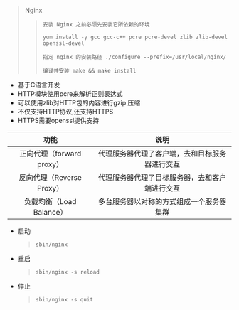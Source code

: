 
> Nginx 
>> `安装 Nginx 之前必须先安装它所依赖的环境`
>>
>> `yum install -y gcc gcc-c++ pcre pcre-devel zlib zlib-devel openssl-devel`
>> 
>> `指定 nginx 的安装路径 ./configure --prefix=/usr/local/nginx/`
>>  
>> `编译并安装 make && make install`
  + 基于C语言开发
  + HTTP模块使用pcre来解析正则表达式
  + 可以使用zlib对HTTP包的内容进行gzip 压缩
  + 不仅支持HTTP协议,还支持HTTPS
  + HTTPS需要openssl提供支持


| 功能 | 说明 |
| :----:| :----: |
| 正向代理（forward proxy） | 代理服务器代理了客户端，去和目标服务器进行交互 |
| 反向代理（Reverse Proxy） | 代理服务器代理了目标服务器，去和客户端进行交互 |
| 负载均衡（Load Balance） | 多台服务器以对称的方式组成一个服务器集群 |

* 启动

    > `sbin/nginx`

* 重启

   > `sbin/nginx -s reload`

* 停止
    > `sbin/nginx -s quit`
